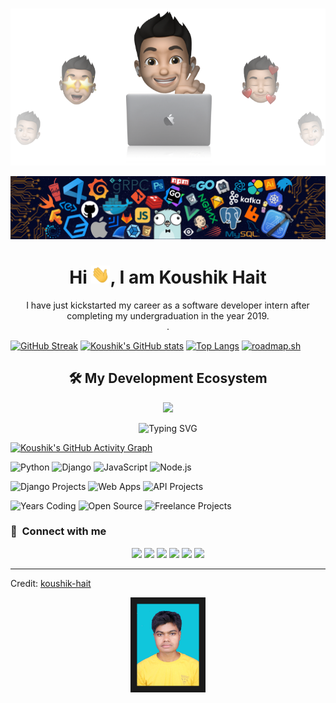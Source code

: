 
### <koushik-hait/>

<p align="center"><img src="https://raw.githubusercontent.com/KevinPatel04/KevinPatel04/master/cover-thompson.png"></p>
<p align="center"><img src="https://raw.githubusercontent.com/KevinPatel04/KevinPatel04/master/header.png"></p>

<h1 align="center">Hi <img src="https://raw.githubusercontent.com/KevinPatel04/KevinPatel04/master/Hi.gif" width="30px">, I am Koushik Hait </h1>

<p align="center" width="150px"> I have just kickstarted my career as a software developer intern after completing my undergraduation in the year 2019. <br>.</p>


[![GitHub Streak](https://github-readme-streak-stats.herokuapp.com?user=koushik-hait&theme=radical&hide_border=true)](https://git.io/streak-stats)
[![Koushik's GitHub stats](https://github-readme-stats.vercel.app/api?username=koushik-hait&count_private=true&show_icons=true&theme=radical)](https://github.com/koushik-hait/github-readme-stats)
[![Top Langs](https://github-readme-stats.vercel.app/api/top-langs/?username=anuraghazra&show_icons=true&theme=radical&layout=compact)](https://github.com/anuraghazra/github-readme-stats)
[![roadmap.sh](https://roadmap.sh/card/wide/67073655fb4be684dbd572be?variant=dark&roadmaps=backend)](https://roadmap.sh)

<h2 align="center">🛠️ My Development Ecosystem</h2>
<p align="center">
  <img src="https://skillicons.dev/icons?i=python,django,js,html,css,bootstrap,nodejs,postgres,mysql,firebase,tensorflow,git,github,vscode&perline=7" />
</p>

<p align="center">
  <img src="https://readme-typing-svg.herokuapp.com?font=Fira+Code&weight=600&size=30&duration=3000&pause=1000&color=8B5CF6&center=true&vCenter=true&random=false&width=435&lines=Koushik+Hait;Full-Stack+Developer;Python+%7C+Django+Expert;Open+Source+Contributor" alt="Typing SVG" />
</p>

[![Koushik's GitHub Activity Graph](https://github-readme-activity-graph.vercel.app/graph?username=koushik-hait&theme=tokyo-night&hide_border=true)](https://github.com/koushik-hait)

![Python](https://img.shields.io/badge/Python-Advanced-success?style=for-the-badge&logo=python&logoColor=white&labelColor=306998&color=FFD43B)
![Django](https://img.shields.io/badge/Django-Intermediate-informational?style=for-the-badge&logo=django&logoColor=white&labelColor=092E20&color=44B78B)
![JavaScript](https://img.shields.io/badge/JavaScript-Intermediate-yellow?style=for-the-badge&logo=javascript&logoColor=black&labelColor=F7DF1E&color=323330)
![Node.js](https://img.shields.io/badge/Node.js-Learning-green?style=for-the-badge&logo=node.js&logoColor=white&labelColor=339933&color=1F6B3B)

![Django Projects](https://img.shields.io/badge/Django_Projects-8+-green?style=for-the-badge&logo=django&logoColor=white)
![Web Apps](https://img.shields.io/badge/Web_Applications-12+-blue?style=for-the-badge&logo=html5&logoColor=white)
![API Projects](https://img.shields.io/badge/API_Projects-5+-orange?style=for-the-badge&logo=fastapi&logoColor=white)

![Years Coding](https://img.shields.io/badge/Years_Coding-4+-blue?style=for-the-badge&logo=counter-strike&logoColor=white)
![Open Source](https://img.shields.io/badge/Open_Source_Contributor-Yes-brightgreen?style=for-the-badge&logo=github&logoColor=white)
![Freelance Projects](https://img.shields.io/badge/Freelance_Projects-10+-purple?style=for-the-badge&logo=upwork&logoColor=white)

### :link: &nbsp;Connect with me

<p align="center">
<a href=""><img src="https://img.shields.io/badge/-koushik-3423A6?style=for-the-badge&logo=Google-Chrome&logoColor=white"/></a>
<a href=""><img src="https://img.shields.io/badge/-koushik%20hait-0077B5?style=for-the-badge&logo=Linkedin&logoColor=white"/></a>
<a href="mailto:koushikhait49@gmail.com"><img src="https://img.shields.io/badge/-koushikhait49@gmail.com-D14836?style=for-the-badge&logo=Gmail&logoColor=white"/></a>
<a href="https://instagram.com/koushikhait49"><img src="https://img.shields.io/badge/-koushikhait49-E4405F?style=for-the-badge&logo=Instagram&logoColor=white"/></a>
<a href=""><img src="https://img.shields.io/badge/-koushikhait-FFA116?style=for-the-badge&logo=leetcode&logoColor=white"/></a>
<a href="https://twitter.com/koushik_hait"><img src="https://img.shields.io/badge/-koushik_hait-1DA1F2?style=for-the-badge&logo=twitter&logoColor=white"/></a>
</p>

---
Credit: [koushik-hait](https://github.com/koushik-hait)
<p align="center"><img src="./assets/koushik.png"  alt="Avatar" width="100" border=10 /></p>



<!---
koushik-hait/koushik-hait is a ✨ special ✨ repository because its `README.md` (this file) appears on your GitHub profile.
You can click the Preview link to take a look at your changes.
--->
